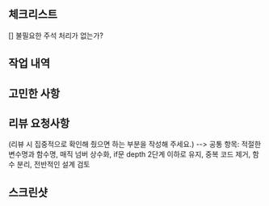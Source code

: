 ## 체크리스트

[] 불필요한 주석 처리가 없는가?

## 작업 내역

## 고민한 사항

## 리뷰 요청사항

(리뷰 시 집중적으로 확인해 줬으면 하는 부분을 작성해 주세요.)
--> 공통 항목: 적절한 변수명과 함수명, 매직 넘버 상수화, if문 depth 2단계 이하로 유지,
중복 코드 제거, 함수 분리, 전반적인 설계 검토

## 스크린샷
